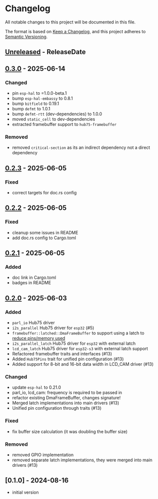 # Changelog

All notable changes to this project will be documented in this file.

The format is based on [Keep a Changelog](https://keepachangelog.com/en/1.0.0/),
and this project adheres to [Semantic Versioning](https://semver.org/spec/v2.0.0.html).

<!-- next-header -->

## [Unreleased] - ReleaseDate

## [0.3.0] - 2025-06-14

### Changed

- pin `esp-hal` to =1.0.0-beta.1
- bump `esp-hal-embassy` to 0.8.1
- bump `bitfield` to 0.19.1
- bump `defmt` to 1.0.1
- bump `defmt-rtt` (dev-dependencies) to 1.0.0
- moved `static_cell` to dev-dependencies
- extracted framebuffer support to `hub75-framebuffer`

### Removed

- removed `critical-section` as its an indirect dependency not a direct dependency

## [0.2.3] - 2025-06-05

### Fixed

- correct targets for doc.rs config

## [0.2.2] - 2025-06-05

### Fixed

- cleanup some issues in README
- add doc.rs config to Cargo.toml

## [0.2.1] - 2025-06-05

### Added

- doc link in Cargo.toml
- badges in README

## [0.2.0] - 2025-06-03

### Added

- `parl_io` Hub75 driver
- `i2s_parallel` Hub75 driver for `esp32` (#5)
- `framebuffer::latched::DmaFrameBuffer` to support using a latch to [reduce pins/memory used](https://github.com/pixelmatix/SmartMatrix/blob/master/extras/hardware/ESP32/SmartLEDShield_ESP32_V0_sch.pdf)
- `i2s_parallel_latch` Hub75 driver for `esp32` with external latch
- `lcd_cam_latch` Hub75 driver for `esp32-s3` with external latch support
- Refactored framebuffer traits and interfaces (#13)
- Added `Hub75Pins` trait for unified pin configuration (#13)
- Added support for 8-bit and 16-bit data width in LCD_CAM driver (#13)

### Changed

- update `esp-hal` to 0.21.0
- parl_io, lcd_cam: frequency is required to be passed in
- refactor existing DmaFrameBuffer, changes signature!
- Merged latch implementations into main drivers (#13)
- Unified pin configuration through traits (#13)

### Fixed

- fix buffer size calculation (it was doubling the buffer size)

### Removed

- removed GPIO implementation
- removed separate latch implementations, they were merged into main drivers (#13)

## [0.1.0] - 2024-08-16

- initial version

<!-- next-url -->
[Unreleased]: https://github.com/liebman/esp-hub75/compare/v0.3.0...HEAD
[0.3.0]: https://github.com/liebman/esp-hub75/compare/v0.2.3...v0.3.0
[0.2.3]: https://github.com/liebman/esp-hub75/compare/v0.2.2...v0.2.3
[0.2.2]: https://github.com/liebman/esp-hub75/compare/v0.2.1...v0.2.2
[0.2.1]: https://github.com/liebman/esp-hub75/compare/v0.2.0...v0.2.1
[0.2.0]: https://github.com/liebman/esp-hub75/compare/v0.1.0...v0.2.0
